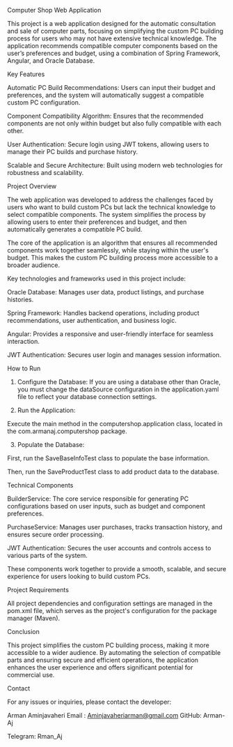 Computer Shop Web Application

This project is a web application designed for the automatic consultation and sale of computer parts, focusing on simplifying the custom PC building process for users who may not have extensive technical knowledge. The application recommends compatible computer components based on the user’s preferences and budget, using a combination of Spring Framework, Angular, and Oracle Database.

Key Features

Automatic PC Build Recommendations: Users can input their budget and preferences, and the system will automatically suggest a compatible custom PC configuration.

Component Compatibility Algorithm: Ensures that the recommended components are not only within budget but also fully compatible with each other.

User Authentication: Secure login using JWT tokens, allowing users to manage their PC builds and purchase history.

Scalable and Secure Architecture: Built using modern web technologies for robustness and scalability.


Project Overview

The web application was developed to address the challenges faced by users who want to build custom PCs but lack the technical knowledge to select compatible components. The system simplifies the process by allowing users to enter their preferences and budget, and then automatically generates a compatible PC build.

The core of the application is an algorithm that ensures all recommended components work together seamlessly, while staying within the user's budget. This makes the custom PC building process more accessible to a broader audience.

Key technologies and frameworks used in this project include:

Oracle Database: Manages user data, product listings, and purchase histories.

Spring Framework: Handles backend operations, including product recommendations, user authentication, and business logic.

Angular: Provides a responsive and user-friendly interface for seamless interaction.

JWT Authentication: Secures user login and manages session information.


How to Run

1. Configure the Database: If you are using a database other than Oracle, you must change the dataSource configuration in the application.yaml file to reflect your database connection settings.


2. Run the Application:

Execute the main method in the computershop.application class, located in the com.armanaj.computershop package.



3. Populate the Database:

First, run the SaveBaseInfoTest class to populate the base information.

Then, run the SaveProductTest class to add product data to the database.




Technical Components

BuilderService: The core service responsible for generating PC configurations based on user inputs, such as budget and component preferences.

PurchaseService: Manages user purchases, tracks transaction history, and ensures secure order processing.

JWT Authentication: Secures the user accounts and controls access to various parts of the system.


These components work together to provide a smooth, scalable, and secure experience for users looking to build custom PCs.

Project Requirements

All project dependencies and configuration settings are managed in the pom.xml file, which serves as the project's configuration for the package manager (Maven).

Conclusion

This project simplifies the custom PC building process, making it more accessible to a wider audience. By automating the selection of compatible parts and ensuring secure and efficient operations, the application enhances the user experience and offers significant potential for commercial use.

Contact

For any issues or inquiries, please contact the developer:

Arman Aminjavaheri
Email : Aminjavaheriarman@gmail.com
GitHub: Arman-Aj

Telegram: Rman_Aj
